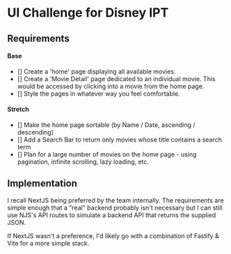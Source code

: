 # UI Challenge for Disney IPT


## Requirements

#### Base
- [] Create a 'home' page displaying all available movies.
- [] Create a 'Movie Detail' page dedicated to an individual movie. This would be accessed by clicking into a movie from the home page.
- [] Style the pages in whatever way you feel comfortable.

#### Stretch
- [] Make the home page sortable (by Name / Date, ascending / descending)
- [] Add a Search Bar to return only movies whose title contains a search term
- [] Plan for a large number of movies on the home page - using pagination, infinite scrolling, lazy loading, etc.

## Implementation


I recall NextJS being preferred by the team internally. The requirements are simple enough that a "real" backend probably isn't necessary but I can still use NJS's API routes to simulate a backend API that returns the supplied JSON.

If NextJS wasn't a preference, I'd likely go with a combination of Fastify & Vite for a more simple stack.

